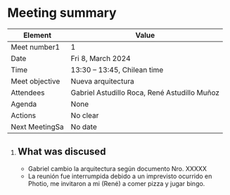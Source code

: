 # Meeting summary
|Element|Value|
|-------|------|
|Meet number1|1|
|Date|Fri 8, March 2024|
|Time|13:30 – 13:45, Chilean time|
|Meet objective|Nueva arquitectura|
|Attendees|Gabriel Astudillo Roca, René Astudillo Muñoz|
|Agenda|None|
|Actions|No clear|
|Next MeetingSa| No date|
1. ## What was discused
    - Gabriel cambio la arquitectura según documento Nro. XXXXX
    - La reunión fue interrumpida debido a un imprevisto ocurrido en Photio, me invitaron a mi (René) a comer pizza y jugar bingo.

